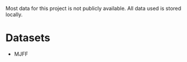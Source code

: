 Most data for this project is not publicly available. All data used is stored locally.

# Datasets

- MJFF
